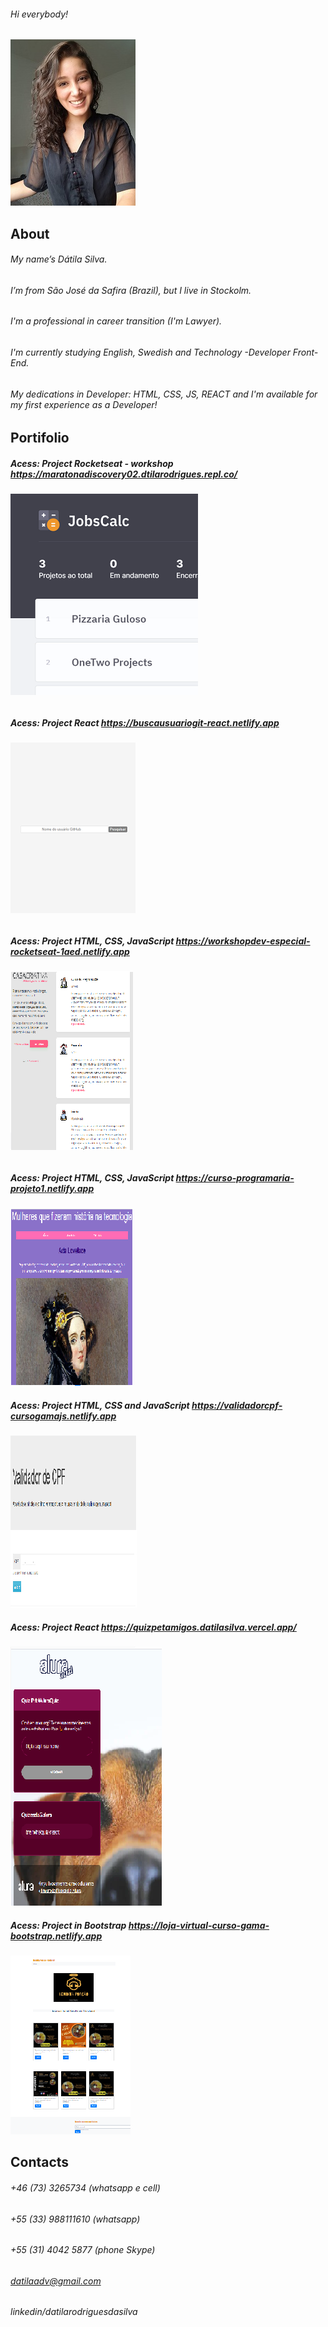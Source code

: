 ###### Hi everybody!
![Profile](https://github.com/datilasilva/datilasilva/blob/main/profile..jpg)

## About

###### My name’s Dátila Silva.
###### I’m from São José da Safira (Brazil), but I live in Stockolm.
###### I'm a professional in career transition (I'm Lawyer).
###### I'm currently studying English, Swedish and Technology -Developer Front-End.
###### My dedications in Developer: HTML, CSS, JS, REACT and I'm available for my first experience as a Developer!

## Portifolio

##### Acess: Project Rocketseat - workshop https://maratonadiscovery02.dtilarodrigues.repl.co/  

###### ![Project1](https://github.com/datilasilva/datilasilva/blob/main/Jobs.png) 

##### Acess: Project React https://buscausuariogit-react.netlify.app  

###### ![Project1](https://github.com/datilasilva/datilasilva/blob/main/buscausuariogit...png) 

##### Acess: Project HTML, CSS, JavaScript https://workshopdev-especial-rocketseat-1aed.netlify.app 

###### ![Project2](https://github.com/datilasilva/datilasilva/blob/main/preject2JS-CSS.png) 

##### Acess: Project HTML, CSS, JavaScript https://curso-programaria-projeto1.netlify.app
![Project3](https://github.com/datilasilva/datilasilva/blob/main/prejectJS-CSS.png)

##### Acess: Project HTML, CSS and JavaScript https://validadorcpf-cursogamajs.netlify.app 

![Project4](https://github.com/datilasilva/datilasilva/blob/main/prejectJS.png) 

##### Acess: Project React https://quizpetamigos.datilasilva.vercel.app/
![Project5](https://github.com/datilasilva/datilasilva/blob/main/prejectREACT.png)

##### Acess: Project in Bootstrap https://loja-virtual-curso-gama-bootstrap.netlify.app 
![Project6](https://github.com/datilasilva/datilasilva/blob/main/prejectbootstrap.png) 

## Contacts
###### +46 (73) 3265734 (whatsapp e cell)
###### +55 (33) 988111610  (whatsapp)
###### +55 (31) 4042 5877 (phone Skype)
###### datilaadv@gmail.com
###### linkedin/datilarodriguesdasilva


<!--
**datilasilva/datilasilva** is a ✨ _special_ ✨ repository because its `README.md` (this file) appears on your GitHub profile.

Here are some ideas to get you started:

- 🔭 I’m currently working on ...
- 🌱 I’m currently learning ...
- 👯 I’m looking to collaborate on ...
- 🤔 I’m looking for help with ...
- 💬 Ask me about ...
- 📫 How to reach me: ...
- 😄 Pronouns: ...
- ⚡ Fun fact: ...
-->

